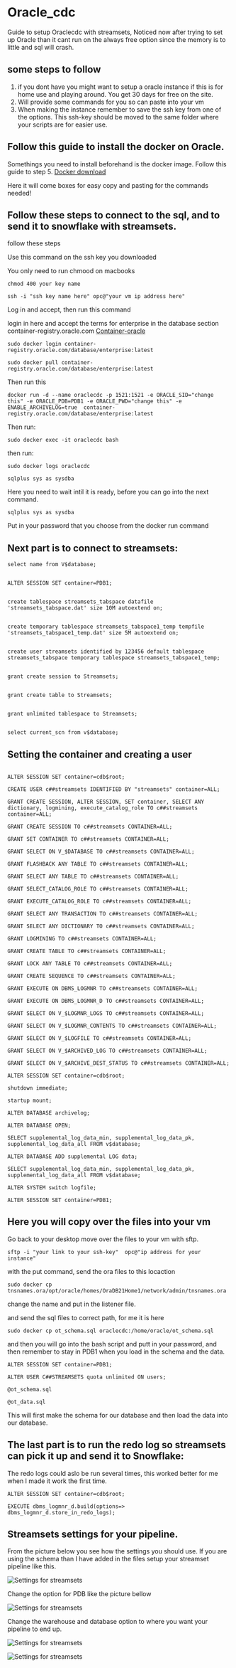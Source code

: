 # Oracle_cdc
Guide to setup Oraclecdc with streamsets,
Noticed now after trying to set up Oracle than it cant run on the always free option since the memory is to little and sql will crash. 

## some steps to follow
1. if you dont have you might want to setup a oracle instance if this is for home use and playing around. You get 30 days for free on the site. 
2. Will provide some commands for you so can paste into your vm
3. When making the instance remember to save the ssh key from one of the options. This ssh-key should be moved to the same folder where your scripts are for easier use.

## Follow this guide to install the docker on Oracle. 

Somethings you need to install beforehand is the docker image. Follow this guide to step 5. 
[Docker download](https://geekscircuit.com/how-to-install-docker-on-oracle-linux-8-7/)

Here it will come boxes for easy copy and pasting for the commands needed!

## Follow these steps to connect to the sql, and to send it to snowflake with streamsets.
follow these steps 

Use this command on the ssh key you downloaded

You only need to run chmood on macbooks 

`chmod 400 your key name`

`ssh -i "ssh key name here" opc@"your vm ip address here"`

Log in and accept, then run this command

login in here and accept the terms for enterprise in the database section container-registry.oracle.com
[Container-oracle](https://container-registry.oracle.com)

`sudo docker login container-registry.oracle.com/database/enterprise:latest`

`sudo docker pull container-registry.oracle.com/database/enterprise:latest`

Then run this

`docker run -d --name oraclecdc -p 1521:1521 -e ORACLE_SID="change this" -e ORACLE_PDB=PDB1 -e ORACLE_PWD="change this" -e ENABLE_ARCHIVELOG=true  container-registry.oracle.com/database/enterprise:latest`

Then run: 

`sudo docker exec -it oraclecdc bash`

then run:

`sudo docker logs oraclecdc`

`sqlplus sys as sysdba`

Here you need to wait intil it is ready, before you can go into the next command. 

`sqlplus sys as sysdba`

Put in your password that you choose from the docker run command

## Next part is to connect to streamsets:

```
select name from V$database;


ALTER SESSION SET container=PDB1;


create tablespace streamsets_tabspace datafile 'streamsets_tabspace.dat' size 10M autoextend on;


create temporary tablespace streamsets_tabspace1_temp tempfile 'streamsets_tabspace1_temp.dat' size 5M autoextend on;


create user streamsets identified by 123456 default tablespace streamsets_tabspace temporary tablespace streamsets_tabspace1_temp;


grant create session to Streamsets;


grant create table to Streamsets;


grant unlimited tablespace to Streamsets;


select current_scn from v$database;
```


## Setting the container and creating a user

```

ALTER SESSION SET container=cdb$root;

CREATE USER c##streamsets IDENTIFIED BY "streamsets" container=ALL;

GRANT CREATE SESSION, ALTER SESSION, SET container, SELECT ANY dictionary, logmining, execute_catalog_role TO c##streamsets container=ALL;

GRANT CREATE SESSION TO c##streamsets CONTAINER=ALL;

GRANT SET CONTAINER TO c##streamsets CONTAINER=ALL;

GRANT SELECT ON V_$DATABASE TO c##streamsets CONTAINER=ALL;

GRANT FLASHBACK ANY TABLE TO c##streamsets CONTAINER=ALL;

GRANT SELECT ANY TABLE TO c##streamsets CONTAINER=ALL;

GRANT SELECT_CATALOG_ROLE TO c##streamsets CONTAINER=ALL;

GRANT EXECUTE_CATALOG_ROLE TO c##streamsets CONTAINER=ALL;

GRANT SELECT ANY TRANSACTION TO c##streamsets CONTAINER=ALL;

GRANT SELECT ANY DICTIONARY TO c##streamsets CONTAINER=ALL;

GRANT LOGMINING TO c##streamsets CONTAINER=ALL;

GRANT CREATE TABLE TO c##streamsets CONTAINER=ALL;

GRANT LOCK ANY TABLE TO c##streamsets CONTAINER=ALL;

GRANT CREATE SEQUENCE TO c##streamsets CONTAINER=ALL;

GRANT EXECUTE ON DBMS_LOGMNR TO c##streamsets CONTAINER=ALL;

GRANT EXECUTE ON DBMS_LOGMNR_D TO c##streamsets CONTAINER=ALL;

GRANT SELECT ON V_$LOGMNR_LOGS TO c##streamsets CONTAINER=ALL;

GRANT SELECT ON V_$LOGMNR_CONTENTS TO c##streamsets CONTAINER=ALL;

GRANT SELECT ON V_$LOGFILE TO c##streamsets CONTAINER=ALL;

GRANT SELECT ON V_$ARCHIVED_LOG TO c##streamsets CONTAINER=ALL;

GRANT SELECT ON V_$ARCHIVE_DEST_STATUS TO c##streamsets CONTAINER=ALL;

ALTER SESSION SET container=cdb$root;

shutdown immediate;

startup mount;

ALTER DATABASE archivelog;

ALTER DATABASE OPEN;

SELECT supplemental_log_data_min, supplemental_log_data_pk, supplemental_log_data_all FROM v$database;

ALTER DATABASE ADD supplemental LOG data;

SELECT supplemental_log_data_min, supplemental_log_data_pk, supplemental_log_data_all FROM v$database;

ALTER SYSTEM switch logfile;

ALTER SESSION SET container=PDB1;
```


## Here you will copy over the files into your vm 


Go back to your desktop move over the files to your vm with sftp.

`sftp -i "your link to your ssh-key"  opc@"ip address for your instance"`

with the put command, send the ora files to this locaction 

`sudo docker cp tnsnames.ora/opt/oracle/homes/OraDB21Home1/network/admin/tnsnames.ora`

change the name and put in the listener file.

and send the sql files to correct path, for me it is here

`sudo docker cp ot_schema.sql oraclecdc:/home/oracle/ot_schema.sql`

and then you will go into the bash script and putt in your password, and then remember to stay in PDB1 when you load in the schema and the data.

`ALTER SESSION SET container=PDB1;`

`ALTER USER C##STREAMSETS quota unlimited ON users;`

`@ot_schema.sql` 

`@ot_data.sql`


This will first make the schema for our database and then load the data into our database. 

## The last part is to run the redo log so streamsets can pick it up and send it to Snowflake: 

The redo logs could aslo be run several times, this worked better for me when I made it work the first time. 

```
ALTER SESSION SET container=cdb$root;

EXECUTE dbms_logmnr_d.build(options=> dbms_logmnr_d.store_in_redo_logs);

```



## Streamsets settings for your pipeline. 

From the picture below you see how the settings you should use. If you are using the schema than I have added in the files setup your streamset pipeline like this.


![Settings for streamsets](https://github.com/fredlau95/Oracle_cdc/blob/main/Pictures_Streamsets/Picture1.png)

Change the option for PDB like the picture bellow

![Settings for streamsets](https://github.com/fredlau95/Oracle_cdc/blob/main/Pictures_Streamsets/Picture4.png)

Change the warehouse and database option to where you want your pipeline to end up. 

![Settings for streamsets](https://github.com/fredlau95/Oracle_cdc/blob/main/Pictures_Streamsets/Picture2.png)

![Settings for streamsets](https://github.com/fredlau95/Oracle_cdc/blob/main/Pictures_Streamsets/Picture3.png)

